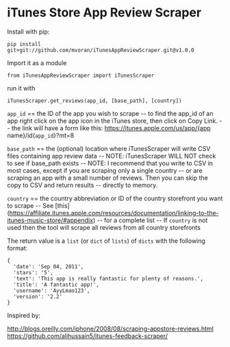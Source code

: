 # iTunes Store App Review Scraper

Install with pip:

```
pip install git+git://github.com/mvoran/iTunesAppReviewScraper.git@v1.0.0
```

Import it as a module

```
from iTunesAppReviewScraper import iTunesScraper
```

run it with

```
iTunesScraper.get_reviews(app_id, [base_path], [country])
```

`app_id` == the ID of the app you wish to scrape
	-- to find the app_id of an app right click on the app icon in the iTunes store, then click on Copy Link.
	-- the link will have a form like this: https://itunes.apple.com/us/app/{app name}/id{`app_id`}?mt=8

`base_path` == the (optional) location where iTunesScraper will write CSV files containing app review data
	-- NOTE: iTunesScraper WILL NOT check to see if base_path exists
	-- NOTE: I recommend that you write to CSV in most cases, except if you are scraping only a single country
	-- or are scraping an app with a small number of reviews. Then you can skip the copy to CSV and return results
	-- directly to memory.
	
`country` == the country abbreviation or ID of the country storefront you want to scrape
	-- See [this] (https://affiliate.itunes.apple.com/resources/documentation/linking-to-the-itunes-music-store/#appendix)
	-- for a complete list
	-- If `country` is not used then the tool will scrape all reviews from all country storefronts

The return value is a `list` (or `dict` of `lists`) of `dicts` with the following format:

```
{
  'date': 'Sep 04, 2011',
  'stars': '5',
  'text': 'This app is really fantastic for plenty of reasons.',
  'title': 'A fantastic app!',
  'username': 'AyyLmao123',
  'version': '2.2'
}
```

Inspired by:

http://blogs.oreilly.com/iphone/2008/08/scraping-appstore-reviews.html
https://github.com/alihussain5/itunes-feedback-scraper/
